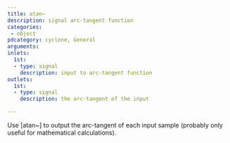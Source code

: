 ```yaml
---
title: atan~
description: signal arc-tangent function
categories:
 - object
pdcategory: cyclone, General
arguments:
inlets:
  1st:
  - type: signal
    description: input to arc-tangent function
outlets:
  1st:
  - type: signal
    description: the arc-tangent of the input

---
```


Use [atan~] to output the arc-tangent of each input sample (probably only useful for mathematical calculations).


